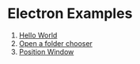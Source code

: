 # Electron Examples

1. [Hello World](./1_quick_start/)
2. [Open a folder chooser](./2_open_a_folder_chooser/)
3. [Position Window](./3_position_window/)
